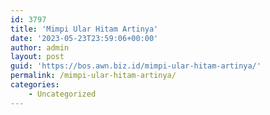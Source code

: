 ```yaml
---
id: 3797
title: 'Mimpi Ular Hitam Artinya'
date: '2023-05-23T23:59:06+00:00'
author: admin
layout: post
guid: 'https://bos.awn.biz.id/mimpi-ular-hitam-artinya/'
permalink: /mimpi-ular-hitam-artinya/
categories:
    - Uncategorized
---
```


